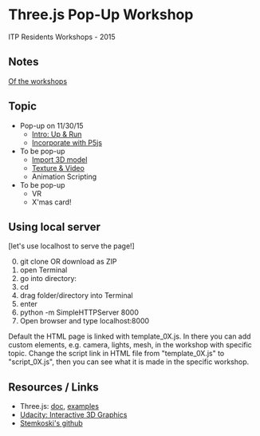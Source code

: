 # Three.js Pop-Up Workshop

ITP Residents Workshops - 2015

## Notes
[Of the workshops](https://docs.google.com/document/d/1RwYWV94LJ3hPDWqfGGE7xWkjkXSig4r1AnkLl5wyo_s/edit?usp=sharing)

## Topic
* Pop-up on 11/30/15
	* [Intro: Up & Run](http://jhclaura.github.io/Threejs-Workshop/1_intro.html)
	* [Incorporate with P5js](http://jhclaura.github.io/Threejs-Workshop/2_wP5.html)
* To be pop-up
	* [Import 3D model](http://jhclaura.github.io/Threejs-Workshop/3_model.html)
	* [Texture & Video](http://jhclaura.github.io/Threejs-Workshop/4_video.html)
	* Animation Scripting
* To be pop-up
	* VR
	* X'mas card!

## Using local server
[let's use localhost to serve the page!]

0. git clone OR download as ZIP
1. open Terminal
2. go into directory:
  1. cd 
  2. drag folder/directory into Terminal
  3. enter
3. python -m SimpleHTTPServer 8000
4. Open browser and type localhost:8000

Default the HTML page is linked with template_0X.js. In there you can add custom elements, e.g. camera, lights, mesh, in the workshop with specific topic.
Change the script link in HTML file from "template_0X.js" to "script_0X.js", then you can see what it is made in the specific workshop.

## Resources / Links
* Three.js: [doc](http://threejs.org/docs/), [examples](http://threejs.org/examples/)
* [Udacity: Interactive 3D Graphics](https://www.udacity.com/course/interactive-3d-graphics--cs291)
* [Stemkoski's github](http://stemkoski.github.io/Three.js/)